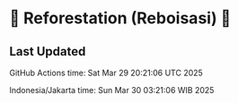 
# 🌳 Reforestation (Reboisasi) 🌲

## Last Updated

GitHub Actions time: Sat Mar 29 20:21:06 UTC 2025

Indonesia/Jakarta time: Sun Mar 30 03:21:06 WIB 2025
